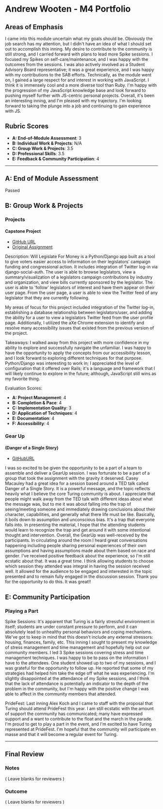 # Andrew Wooten - M4 Portfolio

## Areas of Emphasis
  I came into this module uncertain what my goals should be. Obviously the job
  search has my attention, but I didn't have an idea of what I should set out to
  accomplish this inning. My desire to contribute to the community is still
  strong, and I carried forward with plans to lead more Spike sessions. I
  focused my Spikes on self-care/maintenance, and I was happy with the outcomes
  from the sessions. I was also actively involved as a Student Advisory Board
  representative; it was a great experience, and I was happy with my contributions
  to the SAB efforts.
  Technically, as the module went on, I gained a large respect for and interest
  in working with JavaScript. I think it is immensely cool and a more diverse
  tool than Ruby. I'm happy with the progression of my JavaScript knowledge
  base and look forward to pushing myself further with JS-centric personal
  projects.
  Overall, it's been an interesting inning, and I'm pleased with my trajectory.
  I'm looking forward to taking the plunge into a job and continuing to gain
  experience with JS.

## Rubric Scores

* **A: End-of-Module Assessment**: 3
* **B: Individual Work & Projects**: N/A
* **C: Group Work & Projects**: 3.5
* **D: Professional Skills**: 3.5
* **E: Feedback & Community Participation**: 4

-----------------------

## A: End of Module Assessment

Passed

## B: Group Work & Projects

### Projects

#### Capstone Project

* [GitHub URL](https://github.com/meyerhoferc/will-legislate-for-money)
* [Original Assignment](http://backend.turing.io/module4/capstone_project_overview)

Description:
  Will Legislate For Money is a Python/Django app built as a tool to give
  voters easier access to information on their legislators’ campaign funding
  and congressional action. It includes integration of Twitter log-in via
  django-social-auth. The user is able to browse legislators, view a
  summary/visualization of a legislators campaign contributions by industry and
  organization, and view bills currently sponsored by the legislator. The user
  is able to 'follow' legislators of interest and have them appear on their
  user page. From the user page, a user is able to view the Twitter feed of any
  legislator that they are currently following.

  My areas of focus for this project included integration of the Twitter
  log-in, establishing a database relationship between legislators/user, and
  adding the ability for a user to view a legislators Twitter feed from the
  user profile page. Additionally, I utilized the aXe Chrome extension to
  identify and resolve many accessibility issues that existed from the previous
  version of the project.

Takeaways:
  I walked away from this project with more confidence in my ability to
  explore and successfully navigate the unfamiliar. I was happy to have the
  opportunity to apply the concepts from our accessibility lesson, and I look
  forward to exploring different techniques for that purpose. Python/Django was
  interesting to work in; I appreciated the level of configuration that it
  offered over Rails; it's a language and framework that I will likely continue
  to explore in the future; although, JavaScript still wins as my favorite thing.

Evaluation Scores:
  * **A: Project Management**: 4
  * **B: Completion & Pace**: 4
  * **C: Implementation Quality**: 3
  * **D: Application of Techniques**: 4
  * **E: Documentation**: 4
  * **F: Accessibility**: 4

### Gear Up
#### (Danger of a Single Story)

* [GitHubURL](https://github.com/turingschool/gear-up/blob/master/m4_sessions/1705-inning/group_eight.md)

I was so excited to be given the opportunity to be a part of a team to assemble
and deliver a GearUp session. I was fortunate to be a part of a group that took
the assignment with the gravity it deserved. Casey Macauley had a great idea for
a session based around a TED talk called Danger of a Single Story. It is a
powerful message, and the topic reflects heavily what I believe the core Turing
community is about.
I appreciate that people might walk away from the TED talk with different ideas
about what the message was, but to me it was about falling into the trap of
seeing/meeting someone and immediately drawing conclusions about their
character, capabilities, and generally what there life must be like. Basically,
it boils down to assumption and unconscious bias. It's a trap that everyone
falls into. In presenting the material, I hope that the attending students
would learn to recognize the trap and get around it with some intentional
thought and intervention.
Overall, the GearUp was well-received by the participants. In circulating around
the room I heard great conversations happening including people sharing personal
experiences of their own assumptions and having assumptions made about them based
on race and gender. I've received positive feedback about the experience, so I'm
still ecstatic about that. It was a great time.
I think allowing students to choose which session they attended was integral in
having the session received well. It allowed for the audience to be engaged and
interested in the topic presented and to remain fully engaged in the discussion
session. Thank you for the opportunity to do this. It was great!!

## E: Community Participation

### Playing a Part

Spike Sessions:
  It's apparent that Turing is a fairly stressful environment in itself;
  students are under constant pressure to perform, and it can absolutely
  lead to unhealthy personal behaviors and coping mechanisms. We've got to keep
  in mind that this doesn't include any external stressors: housing, finances,
  family, etc.
  This inning I sought to present my knowledge of stress management and time
  management and hopefully help out our community members. I led 3 Spike
  sessions covering stress and time management techniques. I was happy to be
  to pass on the information I have to the attendees. One student showed up to
  two of my sessions, and I was grateful for the opportunity to follow up. He
  reported that some of my strategies had helped him take the edge off what he
  was experiencing. I'm slightly disappointed at the attendance of my Spike
  sessions, and I think that the lack of attendance is potentially an indicator
  to the depth of the problem in the community, but I'm happy with the positive
  change I was able to affect in the community members that attended.

PrideFest:
  Last inning Alex Koch and I came to staff with the proposal that Turing
  should attend PrideFest this year. I am still ecstatic with the amount of
  support the community has communicated; many have expressed support and a want
  to contribute to the float and the march in the parade. I'm proud to get to
  play a part in the event, and I'm excited to have Turing represented at
  PrideFest. I'm hopeful that the community will participate en masse and that
  it will become a regular event for Turing.




------------------

## Final Review

### Notes

( Leave blanks for reviewers )

### Outcome

( Leave blanks for reviewers )
